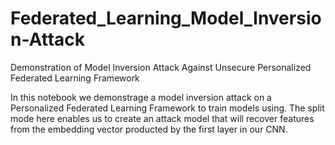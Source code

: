# Federated_Learning_Model_Inversion-Attack
Demonstration of Model Inversion Attack Against Unsecure Personalized Federated Learning Framework

In this notebook we demonstrage a model inversion attack on a Personalized Federated Learning Framework to train models using. The split mode here enables us to create an attack model that will recover features from the embedding vector producted by the first layer in our CNN.
